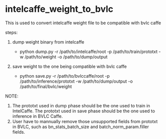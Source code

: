 # intelcaffe_weight_to_bvlc
This is used to convert intelcaffe weight file to be compatible with bvlc caffe

steps:
1. dump weight binary from intelcaffe

   - python dump.py -r /path/to/intelcaffe/root -p /path/to/train/prototxt -w /path/to/weight -o /path/to/dump/output

2. save weight to the one being compatible with bvlc caffe

   - python save.py -r /path/to/bvlccaffe/root -p /path/to/inference/prototxt -w /path/to/dump/output -o /path/to/final/bvlc/weight

NOTE:
1. The prototxt used in dump phase should be the one used to train in IntelCaffe. The prototxt used in save phase should be the one used to inference in BVLC Caffe.
2. User have to mannually remove those unsupported fields from prototxt in BVLC, such as bn_stats_batch_size and batch_norm_param.filler fields.
